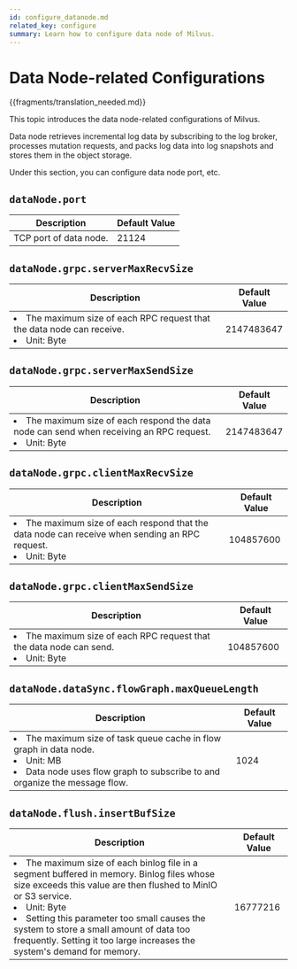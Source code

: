 ```yaml
---
id: configure_datanode.md
related_key: configure
summary: Learn how to configure data node of Milvus.
---
```


# Data Node-related Configurations

{{fragments/translation_needed.md}}

This topic introduces the data node-related configurations of Milvus.

Data node retrieves incremental log data by subscribing to the log broker, processes mutation requests, and packs log data into log snapshots and stores them in the object storage.

Under this section, you can configure data node port, etc.


## `dataNode.port`

<table id="dataNode.port">
  <thead>
    <tr>
      <th class="width80">Description</th>
      <th class="width20">Default Value</th> 
    </tr>
  </thead>
  <tbody>
    <tr>
      <td>TCP port of data node.</td>
      <td>21124</td>
    </tr>
  </tbody>
</table>

## `dataNode.grpc.serverMaxRecvSize`

<table id="dataNode.grpc.serverMaxRecvSize">
  <thead>
    <tr>
      <th class="width80">Description</th>
      <th class="width20">Default Value</th> 
    </tr>
  </thead>
  <tbody>
    <tr>
      <td>
        <li>The maximum size of each RPC request that the data node can receive.</li>
        <li>Unit: Byte</li>
      </td>
      <td>2147483647</td>
    </tr>
  </tbody>
</table>

## `dataNode.grpc.serverMaxSendSize`

<table id="dataNode.grpc.serverMaxSendSize">
  <thead>
    <tr>
      <th class="width80">Description</th>
      <th class="width20">Default Value</th> 
    </tr>
  </thead>
  <tbody>
    <tr>
      <td>
        <li>The maximum size of each respond the data node can send when receiving an RPC request.</li>
        <li>Unit: Byte</li>
      </td>
      <td>2147483647</td>
    </tr>
  </tbody>
</table>

## `dataNode.grpc.clientMaxRecvSize`

<table id="dataNode.grpc.clientMaxRecvSize">
  <thead>
    <tr>
      <th class="width80">Description</th>
      <th class="width20">Default Value</th> 
    </tr>
  </thead>
  <tbody>
    <tr>
      <td>
        <li>The maximum size of each respond that the data node can receive when sending an RPC request.</li>
        <li>Unit: Byte</li>
      </td>
      <td>104857600</td>
    </tr>
  </tbody>
</table>

## `dataNode.grpc.clientMaxSendSize`

<table id="dataNode.grpc.clientMaxSendSize">
  <thead>
    <tr>
      <th class="width80">Description</th>
      <th class="width20">Default Value</th> 
    </tr>
  </thead>
  <tbody>
    <tr>
      <td>
        <li>The maximum size of each RPC request that the data node can send.</li>
        <li>Unit: Byte</li>
      </td>
      <td>104857600</td>
    </tr>
  </tbody>
</table>

## `dataNode.dataSync.flowGraph.maxQueueLength`

<table id="dataNode.dataSync.flowGraph.maxQueueLength">
  <thead>
    <tr>
      <th class="width80">Description</th>
      <th class="width20">Default Value</th> 
    </tr>
  </thead>
  <tbody>
    <tr>
      <td>
        <li>The maximum size of task queue cache in flow graph in data node.</li>
        <li>Unit: MB</li>
        <li>Data node uses flow graph to subscribe to and organize the message flow.</li>
      </td>
      <td>1024</td>
    </tr>
  </tbody>
</table>


## `dataNode.flush.insertBufSize`

<table id="dataNode.flush.insertBufSize">
  <thead>
    <tr>
      <th class="width80">Description</th>
      <th class="width20">Default Value</th> 
    </tr>
  </thead>
  <tbody>
    <tr>
      <td>
        <li>The maximum size of each binlog file in a segment buffered in memory. Binlog files whose size exceeds this value are then flushed to MinIO or S3 service.</li>
        <li>Unit: Byte</li>
        <li>Setting this parameter too small causes the system to store a small amount of data too frequently. Setting it too large increases the system's demand for memory.</li>
      </td>
      <td>16777216</td>
    </tr>
  </tbody>
</table>
